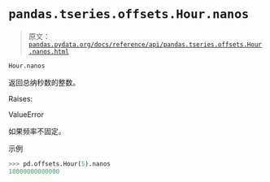 # `pandas.tseries.offsets.Hour.nanos`

> 原文：[`pandas.pydata.org/docs/reference/api/pandas.tseries.offsets.Hour.nanos.html`](https://pandas.pydata.org/docs/reference/api/pandas.tseries.offsets.Hour.nanos.html)

```py
Hour.nanos
```

返回总纳秒数的整数。

Raises:

ValueError

如果频率不固定。

示例

```py
>>> pd.offsets.Hour(5).nanos
18000000000000 
```
